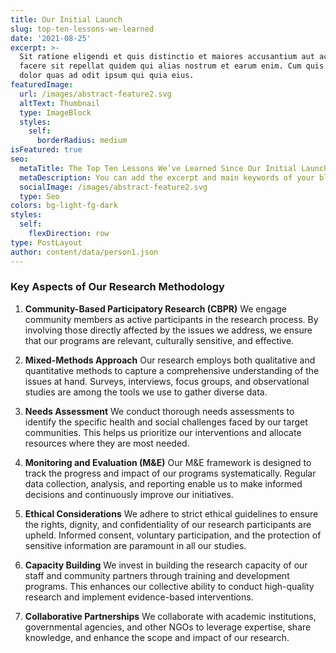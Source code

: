 ```yaml
---
title: Our Initial Launch
slug: top-ten-lessons-we-learned
date: '2021-08-25'
excerpt: >-
  Sit ratione eligendi et quis distinctio et maiores accusantium aut accusamus
  facere sit repellat quidem qui alias nostrum et earum enim. Cum quis sint eos
  dolor quas ad odit ipsum qui quia eius.
featuredImage:
  url: /images/abstract-feature2.svg
  altText: Thumbnail
  type: ImageBlock
  styles:
    self:
      borderRadius: medium
isFeatured: true
seo:
  metaTitle: The Top Ten Lessons We’ve Learned Since Our Initial Launch
  metaDescription: You can add the excerpt and main keywords of your blog post here.
  socialImage: /images/abstract-feature2.svg
  type: Seo
colors: bg-light-fg-dark
styles:
  self:
    flexDirection: row
type: PostLayout
author: content/data/person1.json
---
```

### Key Aspects of Our Research Methodology

1.  **Community-Based Participatory Research (CBPR)**
    We engage community members as active participants in the research process. By involving those directly affected by the issues we address, we ensure that our programs are relevant, culturally sensitive, and effective.

2.  **Mixed-Methods Approach**
    Our research employs both qualitative and quantitative methods to capture a comprehensive understanding of the issues at hand. Surveys, interviews, focus groups, and observational studies are among the tools we use to gather diverse data.

3.  **Needs Assessment**
    We conduct thorough needs assessments to identify the specific health and social challenges faced by our target communities. This helps us prioritize our interventions and allocate resources where they are most needed.

4.  **Monitoring and Evaluation (M\&E)**
    Our M\&E framework is designed to track the progress and impact of our programs systematically. Regular data collection, analysis, and reporting enable us to make informed decisions and continuously improve our initiatives.

5.  **Ethical Considerations**
    We adhere to strict ethical guidelines to ensure the rights, dignity, and confidentiality of our research participants are upheld. Informed consent, voluntary participation, and the protection of sensitive information are paramount in all our studies.

6.  **Capacity Building**
    We invest in building the research capacity of our staff and community partners through training and development programs. This enhances our collective ability to conduct high-quality research and implement evidence-based interventions.

7.  **Collaborative Partnerships**
    We collaborate with academic institutions, governmental agencies, and other NGOs to leverage expertise, share knowledge, and enhance the scope and impact of our research.



